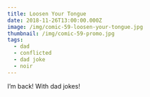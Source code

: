 ```yaml
---
title: Loosen Your Tongue
date: 2018-11-26T13:00:00.000Z
image: /img/comic-59-loosen-your-tongue.jpg
thumbnail: /img/comic-59-promo.jpg
tags:
  - dad
  - conflicted
  - dad joke
  - noir
---
```

I’m back! With dad jokes!
